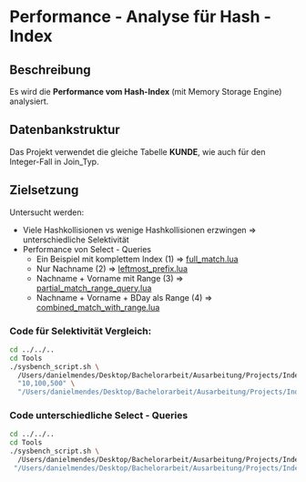 # Performance - Analyse für Hash - Index

## Beschreibung

Es wird die **Performance vom Hash-Index** (mit Memory Storage Engine) analysiert.

## Datenbankstruktur

Das Projekt verwendet die gleiche Tabelle **KUNDE**, wie auch für den Integer-Fall in Join_Typ.

## Zielsetzung
Untersucht werden:
- Viele Hashkollisionen vs wenige Hashkollisionen erzwingen => unterschiedliche Selektivität
- Performance von Select - Queries
    - Ein Beispiel mit komplettem Index (1) => [full_match.lua](Scripts/query_differences/query_differences_select/full_match.lua)
    - Nur Nachname (2) => [leftmost_prefix.lua](Scripts/query_differences/query_differences_select/leftmost_prefix.lua)
    - Nachname + Vorname mit Range (3) => [partial_match_range_query.lua](Scripts/query_differences/query_differences_select/partial_match_range_query.lua)
    - Nachname + Vorname + BDay als Range (4) => [combined_match_with_range.lua](Scripts/query_differences/query_differences_select/combined_match_with_range.lua)


### Code für Selektivität Vergleich:
```bash
cd ../../..
cd Tools
./sysbench_script.sh \
  /Users/danielmendes/Desktop/Bachelorarbeit/Ausarbeitung/Projects/Index/Hash/Output/selectivity_changes \
  "10,100,500" \
  "/Users/danielmendes/Desktop/Bachelorarbeit/Ausarbeitung/Projects/Index/Hash/Scripts/selectivity_changes:true" 
```

### Code unterschiedliche Select - Queries
```bash
cd ../../..
cd Tools
./sysbench_script.sh \
  /Users/danielmendes/Desktop/Bachelorarbeit/Ausarbeitung/Projects/Index/Hash/Output/query_differences \
 "/Users/danielmendes/Desktop/Bachelorarbeit/Ausarbeitung/Projects/Index/Hash/Scripts/query_differences:false" 
```